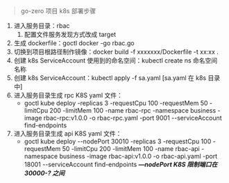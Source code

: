 > go-zero 项目 k8s 部署步骤
1. 进入服务目录：rbac
    1. 配置文件服务发现方式改成 target
2. 生成 dockerfile：goctl docker -go rbac.go
3. 切换到项目根路径制作镜像：docker build -f xxxxxxx/Dockerfile -t xx:xx .
4. 创建 k8s ServiceAccount 使用到的命名空间：kubectl create ns 命名空间名称
5. 创建 k8s ServiceAccount：kubectl apply -f sa.yaml [sa.yaml 在 k8s 目录中]
6. 进入服务目录生成 rpc K8S yaml 文件：
    - goctl kube deploy -replicas 3 -requestCpu 100 -requestMem 50 -limitCpu 200 -limitMem 100 -name rbac-rpc -namespace business -image rbac-rpc:v1.0.0 -o rbac-rpc.yaml -port 9001 --serviceAccount find-endpoints
7. 进入服务目录生成 api K8S yaml 文件：
    - goctl kube deploy --nodePort 30010 -replicas 3 -requestCpu 100 -requestMem 50 -limitCpu 200 -limitMem 100 -name rbac-api -namespace business -image rbac-api:v1.0.0 -o rbac-api.yaml -port 18001 --serviceAccount find-endpoints
    ***—nodePort K8S 限制端口在 30000-? 之间*** 